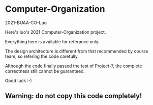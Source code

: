 # Computer-Organization
2021-BUAA-CO-Luo

Here's luo's 2021 Computer-Organization project.

Everything here is available for referance only.

The design architecture is different from that recommended by course team, so refering the code carefully.

Although the code finally passed the test of Project-7, the complete correctness still cannot be guaranteed.

Good luck :-)

## Warning: do not copy this code completely!
